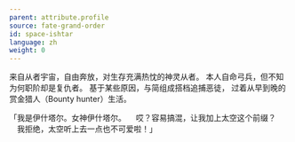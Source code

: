 ```yaml
---
parent: attribute.profile
source: fate-grand-order
id: space-ishtar
language: zh
weight: 0
---
```


来自从者宇宙，自由奔放，对生存充满热忱的神灵从者。
本人自命弓兵，但不知为何职阶却是复仇者。
基于某些原因，与简组成搭档追捕恶徒，
过着从早到晚的赏金猎人（Bounty hunter）生活。

「我是伊什塔尔。女神伊什塔尔。
　哎？容易搞混，让我加上太空这个前缀？
　我拒绝，太空听上去一点也不可爱啦！」
